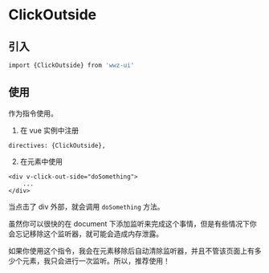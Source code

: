# ClickOutside 

## 引入 

```bash
import {ClickOutside} from 'wwz-ui'
```

## 使用

作为指令使用。

1. 在 vue 实例中注册

```
directives: {ClickOutside},
```

2. 在元素中使用 

```
<div v-click-out-side="doSomething">
    ...
</div>
```

当点击了 div 外部，就会调用 `doSomething` 方法。

虽然你可以很快的在 document 下添加监听来完成这个事情，但是有些情况下你会忘记移除这个监听器，就可能会造成内存泄露。

如果你使用这个指令，我会在元素移除后自动清除监听器，并且不管该页面上有多少个元素，我只会进行一次监听。所以，推荐使用！



